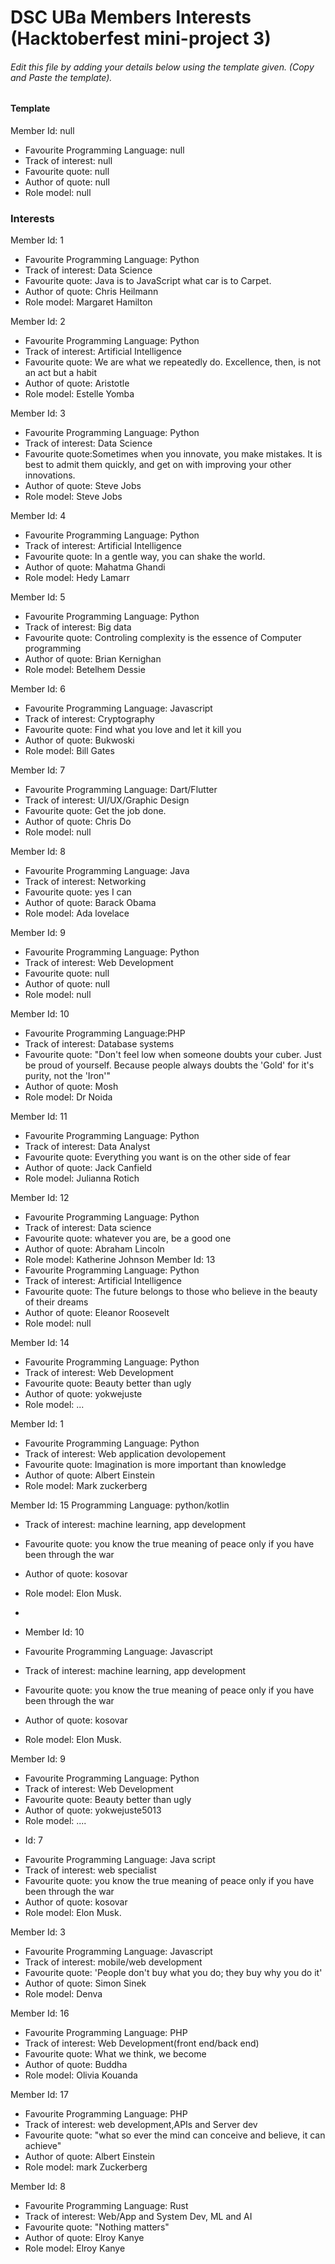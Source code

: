 # DSC UBa Members Interests (Hacktoberfest mini-project 3)

###### Edit this file by adding your details below using the template given. (Copy and Paste the template).

#### Template
Member Id: null
* Favourite Programming Language: null
* Track of interest: null
* Favourite quote: null
* Author of quote: null
* Role model: null

### Interests
Member Id: 1
* Favourite Programming Language: Python
* Track of interest: Data Science
* Favourite quote: Java is to JavaScript what car is to Carpet.
* Author of quote: Chris Heilmann
* Role model: Margaret Hamilton


Member Id: 2
* Favourite Programming Language: Python
* Track of interest: Artificial Intelligence
* Favourite quote: We are what we repeatedly do. Excellence, then, is not an act but a habit
* Author of quote: Aristotle
* Role model: Estelle Yomba

Member Id: 3
* Favourite Programming Language: Python
* Track of interest: Data Science
* Favourite quote:Sometimes when you innovate, you make mistakes. It is best to admit them quickly, and get on with improving your other innovations.
* Author of quote: Steve Jobs
* Role model: Steve Jobs

 Member Id: 4
* Favourite Programming Language: Python
* Track of interest: Artificial Intelligence
* Favourite quote: In a gentle way, you can shake the world.
* Author of quote: Mahatma Ghandi
* Role model: Hedy Lamarr 


Member Id: 5
* Favourite Programming Language: Python
* Track of interest: Big data
* Favourite quote: Controling complexity is the essence of Computer programming
* Author of quote: Brian Kernighan
* Role model: Betelhem Dessie

Member Id: 6
* Favourite Programming Language: Javascript
* Track of interest: Cryptography
* Favourite quote: Find what you love and let it kill you
* Author of quote: Bukwoski
* Role model: Bill Gates


Member Id: 7
* Favourite Programming Language: Dart/Flutter
* Track of interest: UI/UX/Graphic Design
* Favourite quote: Get the job done.
* Author of quote: Chris Do
* Role model: null

Member Id: 8
* Favourite Programming Language: Java
* Track of interest: Networking
* Favourite quote: yes I can
* Author of quote: Barack Obama
* Role model: Ada lovelace

Member Id: 9
* Favourite Programming Language: Python
* Track of interest: Web Development
* Favourite quote: null
* Author of quote: null
* Role model: null


Member Id: 10
* Favourite Programming Language:PHP
* Track of interest: Database systems
* Favourite quote: "Don't feel low when someone doubts your cuber. Just be proud of yourself. Because people always doubts the 'Gold' for it's purity, not the 'Iron'"
* Author of quote: Mosh
* Role model: Dr Noida

Member Id: 11
* Favourite Programming Language: Python 
* Track of interest: Data Analyst
* Favourite quote: Everything you want is on the other side of fear 
* Author of quote: Jack Canfield 
* Role model: Julianna Rotich

Member Id: 12
* Favourite Programming Language: Python
* Track of interest: Data science
* Favourite quote: whatever you are, be a good one
* Author of quote: Abraham Lincoln
* Role model: Katherine Johnson
Member Id: 13
* Favourite Programming Language: Python
* Track of interest: Artificial Intelligence
* Favourite quote: The future belongs to those who believe in the beauty of their dreams 
* Author of quote: Eleanor Roosevelt
* Role model: null

Member Id: 14
* Favourite Programming Language: Python
* Track of interest: Web Development
* Favourite quote: Beauty better than ugly 
* Author of quote: yokwejuste
* Role model: ...
 
Member Id: 1
* Favourite Programming Language: Python
* Track of interest: Web application devolopement
* Favourite quote: Imagination is more important than knowledge
* Author of quote: Albert Einstein
* Role model: Mark zuckerberg

Member Id: 15
Programming Language: python/kotlin
* Track of interest: machine learning, app development
* Favourite quote:  you know the true meaning of peace only if you have been through the war
* Author of quote: kosovar
* Role model: Elon Musk.
 
* 
* Member Id: 10
* Favourite Programming Language: Javascript
* Track of interest: machine learning, app development
* Favourite quote:  you know the true meaning of peace only if you have been through the war
* Author of quote: kosovar
* Role model: Elon Musk.

Member Id: 9
* Favourite Programming Language: Python
* Track of interest: Web Development
* Favourite quote: Beauty better than ugly 
* Author of quote: yokwejuste5013
* Role model: ....

  
+ Id: 7
* Favourite Programming Language: Java script
* Track of interest: web specialist
* Favourite quote:  you know the true meaning of peace only if you have been through the war
* Author of quote: kosovar
* Role model: Elon Musk. 
   
Member Id: 3
* Favourite Programming Language: Javascript
* Track of interest: mobile/web development
* Favourite quote: 'People don't buy what you do; they buy why you do it'
* Author of quote: Simon Sinek
* Role model: Denva
 
Member Id: 16
* Favourite Programming Language: PHP
* Track of interest: Web Development(front end/back end) 
* Favourite quote: What we think, we become 
* Author of quote: Buddha 
* Role model: Olivia Kouanda

Member Id: 17
* Favourite Programming Language: PHP
* Track of interest: web development,APIs and Server dev
* Favourite quote:  "what so ever the mind can conceive and believe, it can achieve"
* Author of quote: Albert Einstein 
* Role model: mark Zuckerberg 

Member Id: 8
* Favourite Programming Language: Rust
* Track of interest: Web/App and System Dev, ML and AI
* Favourite quote:  "Nothing matters"
* Author of quote: Elroy Kanye
* Role model: Elroy Kanye

   
   
 
